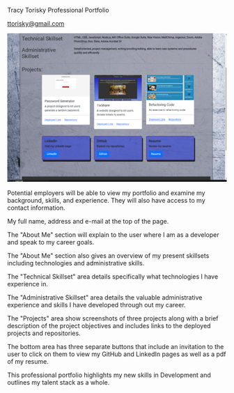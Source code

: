 Tracy Torisky Professional Portfolio

ttorisky@gmail.com

![screenshot of portolio](./assets/Torisky-portolio.png)

Potential employers will be able to view my portfolio and examine my background, skills, and experience.  They will also have access to my contact information.

 My full name, address and e-mail at the top of the page.

The "About Me" section will explain to the user where I am as a developer and speak to my career goals.  

The "About Me" section also gives an overview of my present skillsets including technologies and administrative skills.

The "Technical Skillset" area details specifically what technologies I have experience in.

The "Administrative Skillset" area details the valuable administrative experience and skills I have developed through out my career.

The "Projects" area show screenshots of three projects along with a brief description of the project objectives and includes links to the deployed projects and repositories.

The bottom area has three separate buttons that include an invitation to the user to click on them to view my GitHub and LinkedIn pages as well as a pdf of my resume.

This professional portfolio highlights my new skills in Development and outlines my talent stack as a whole.



